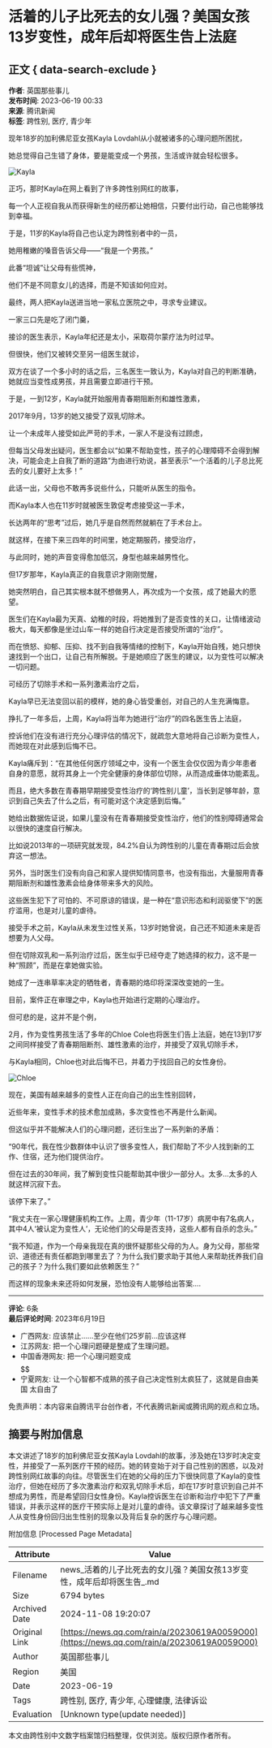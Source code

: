 # 活着的儿子比死去的女儿强？美国女孩13岁变性，成年后却将医生告上法庭

## 正文 { data-search-exclude }


**作者**: 英国那些事儿  
**发布时间**: 2023-06-19 00:33  
**来源**: 腾讯新闻  
**标签**: 跨性别, 医疗, 青少年

现年18岁的加利佛尼亚女孩Kayla Lovdahl从小就被诸多的心理问题所困扰，

她总觉得自己生错了身体，要是能变成一个男孩，生活或许就会轻松很多。

![Kayla](https://inews.gtimg.com/newsapp_bt/0/1012205723968_6694/0)

正巧，那时Kayla在网上看到了许多跨性别网红的故事，

每一个人正视自我从而获得新生的经历都让她相信，只要付出行动，自己也能够找到幸福。

于是，11岁的Kayla将自己也认定为跨性别者中的一员，

她用稚嫩的嗓音告诉父母——“我是一个男孩。”

此番“坦诚”让父母有些慌神，

他们不是不同意女儿的选择，而是不知该如何应对。

最终，两人把Kayla送进当地一家私立医院之中，寻求专业建议。

一家三口先是吃了闭门羹，

接诊的医生表示，Kayla年纪还是太小，采取荷尔蒙疗法为时过早。

但很快，他们又被转交至另一组医生就诊，

双方在谈了一个多小时的话之后，三名医生一致认为，Kayla对自己的判断准确，她就应当变性成男孩，并且需要立即进行干预。

于是，一到12岁，Kayla就开始服用青春期阻断剂和雄性激素，

2017年9月，13岁的她又接受了双乳切除术。

让一个未成年人接受如此严苛的手术，一家人不是没有过顾虑，

但每当父母发出疑问，医生都会以“如果不帮助变性，孩子的心理障碍不会得到解决，可能会走上自我了断的道路”为由进行劝说，甚至表示“一个活着的儿子总比死去的女儿要好上太多！”

此话一出，父母也不敢再多说些什么，只能听从医生的指令。

而Kayla本人也在11岁时就被医生敦促考虑接受这一手术，

长达两年的“思考”过后，她几乎是自然而然就躺在了手术台上。

就这样，在接下来三四年的时间里，她定期服药，接受治疗，

与此同时，她的声音变得愈加低沉，身型也越来越男性化。

但17岁那年，Kayla真正的自我意识才刚刚觉醒，

她突然明白，自己其实根本就不想做男人，再次成为一个女孩，成了她最大的愿望。

医生们在Kayla最为天真、幼稚的时段，将她推到了是否变性的关口，让情绪波动极大，每天都像是坐过山车一样的她自行决定是否接受所谓的“治疗”。

而在愤怒、抑郁、压抑、找不到自我等情绪的控制下，Kayla开始自残，她只想快速找到一个出口，让自己有所解脱。于是她顺应了医生的建议，以为变性可以解决一切问题。

可经历了切除手术和一系列激素治疗之后，

Kayla早已无法变回以前的模样，她的身心皆受重创，对自己的人生充满悔意。

挣扎了一年多后，上周，Kayla将当年为她进行“治疗”的四名医生告上法庭，

控诉他们在没有进行充分心理评估的情况下，就疏忽大意地将自己诊断为变性人，而她现在对此感到后悔不已。

Kayla痛斥到：“在其他任何医疗领域之中，没有一个医生会仅仅因为青少年患者自身的意愿，就将其身上一个完全健康的身体部位切除，从而造成垂体功能紊乱。

而且，绝大多数在青春期早期接受变性治疗的‘跨性别儿童’，当长到足够年龄，意识到自己失去了什么之后，有可能对这个决定感到后悔。”

她给出数据佐证说，如果儿童没有在青春期接受变性治疗，他们的性别障碍通常会以很快的速度自行解决。

比如说2013年的一项研究就发现，84.2%自认为跨性别的儿童在青春期过后会放弃这一想法。

另外，当时医生们没有向自己和家人提供知情同意书，也没有指出，大量服用青春期阻断剂和雄性激素会给身体带来多大的风险。

这些医生犯下了可怕的、不可原谅的错误，是一种在“意识形态和利润驱使下”的医疗滥用，也是对儿童的虐待。

接受手术之前，Kayla从未发生过性关系，13岁时她曾说，自己还不知道未来是否想要为人父母。

但在切除双乳和一系列治疗过后，医生似乎已经夺走了她选择的权力，这不是一种“照顾”，而是在拿她做实验。

她成了一连串草率决定的牺牲者，青春期的烙印将深深改变她的一生。

目前，案件正在审理之中，Kayla也开始进行定期的心理治疗。

但可悲的是，这并不是个例，

2月，作为变性男孩生活了多年的Chloe Cole也将医生们告上法庭，她在13到17岁之间同样接受了青春期阻断剂、雄性激素的治疗，并接受了双乳切除手术，

与Kayla相同，Chloe也对此后悔不已，并着力于找回自己的女性身份。

![Chloe](https://inews.gtimg.com/newsapp_bt/0/1012205723968_6694/0)

现在，美国有越来越多的变性人正在向自己的出生性别回转，

近些年来，变性手术的技术愈加成熟，多次变性也不再是什么新闻。

但这似乎并不能解决人们的心理问题，还衍生出了一系列新的矛盾：

“90年代，我在性少数群体中认识了很多变性人，我们帮助了不少人找到新的工作、住宿，还为他们提供治疗。

但在过去的30年间，我了解到变性只能帮助其中很少一部分人。太多...太多的人就这样沉寂下去。

该停下来了。”

“我丈夫在一家心理健康机构工作。上周，青少年（11-17岁）病房中有7名病人，其中4人‘被认定为变性人’，无论他们的父母是否支持，这些人都有自杀的念头。”

“我不知道，作为一个母亲我现在真的很怀疑那些父母的为人。身为父母，那些常识、道德还有责任都跑到哪里去了？为什么我们要求助于其他人来帮助抚养我们自己的孩子？为什么我们要如此依赖医生？”

而这样的现象未来还将如何发展，恐怕没有人能够给出答案....

---

**评论**: 6条  
**最后评论时间**: 2023年6月19日  

- 广西网友: 应该禁止……至少在他们25岁前…应该这样
- 江苏网友: 把一个心理问题硬是整成了生理问题。
- 中国香港网友: 把一个心理问题变成 $$$$$$ 
- 宁夏网友: 让一个心智都不成熟的孩子自己决定性别太疯狂了，这就是自由美国 太自由了 

免责声明：本内容来自腾讯平台创作者，不代表腾讯新闻或腾讯网的观点和立场。

## 摘要与附加信息

<!-- tcd_abstract -->
本文讲述了18岁的加利佛尼亚女孩Kayla Lovdahl的故事，涉及她在13岁时决定变性，并接受了一系列医疗干预的经历。她的转变始于对于自己性别的困惑，以及对跨性别网红故事的向往。尽管医生们在她的父母的压力下很快同意了Kayla的变性治疗，但她在经历了多次激素治疗和双乳切除手术后，却在17岁时意识到自己并不想成为男性，而是希望回归女性身份。Kayla控诉医生在诊断和治疗中犯下了严重错误，并表示这样的医疗干预实际上是对儿童的虐待。该文章探讨了越来越多变性人从变性身份回归出生性别的现象以及背后复杂的医疗与心理问题。
<!-- tcd_abstract_end -->

附加信息 [Processed Page Metadata]

| Attribute       | Value                                  |
|-----------------|----------------------------------------|
| Filename        | news_活着的儿子比死去的女儿强？美国女孩13岁变性，成年后却将医生告_.md                             |
| Size            | 6794 bytes                           |
| Archived Date   | 2024-11-08 19:20:07                             |
| Original Link   | [https://news.qq.com/rain/a/20230619A0059O00](https://news.qq.com/rain/a/20230619A0059O00)                       |
| Author          | 英国那些事儿                               |
| Region          | 美国                               |
| Date            | 2023-06-19                                 |
| Tags            | 跨性别, 医疗, 青少年, 心理健康, 法律诉讼                                 |
| Evaluation            | [Unknown type(update needed)]                                 |
<!-- tcd_table_end -->

本文由跨性别中文数字档案馆归档整理，仅供浏览。版权归原作者所有。
